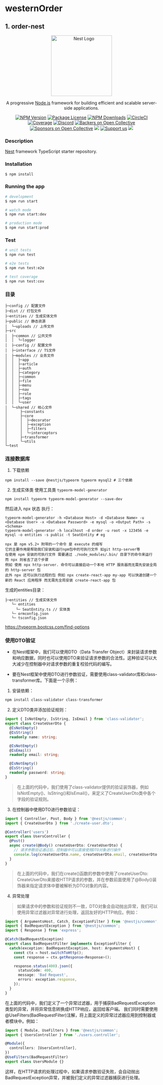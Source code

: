 # westernOrder

## 1. order-nest
<p align="center">
  <a href="http://nestjs.com/" target="blank"><img src="https://nestjs.com/img/logo-small.svg" width="200" alt="Nest Logo" /></a>
</p>

[circleci-image]: https://img.shields.io/circleci/build/github/nestjs/nest/master?token=abc123def456
[circleci-url]: https://circleci.com/gh/nestjs/nest

  <p align="center">A progressive <a href="http://nodejs.org" target="_blank">Node.js</a> framework for building efficient and scalable server-side applications.</p>
    <p align="center">
<a href="https://www.npmjs.com/~nestjscore" target="_blank"><img src="https://img.shields.io/npm/v/@nestjs/core.svg" alt="NPM Version" /></a>
<a href="https://www.npmjs.com/~nestjscore" target="_blank"><img src="https://img.shields.io/npm/l/@nestjs/core.svg" alt="Package License" /></a>
<a href="https://www.npmjs.com/~nestjscore" target="_blank"><img src="https://img.shields.io/npm/dm/@nestjs/common.svg" alt="NPM Downloads" /></a>
<a href="https://circleci.com/gh/nestjs/nest" target="_blank"><img src="https://img.shields.io/circleci/build/github/nestjs/nest/master" alt="CircleCI" /></a>
<a href="https://coveralls.io/github/nestjs/nest?branch=master" target="_blank"><img src="https://coveralls.io/repos/github/nestjs/nest/badge.svg?branch=master#9" alt="Coverage" /></a>
<a href="https://discord.gg/G7Qnnhy" target="_blank"><img src="https://img.shields.io/badge/discord-online-brightgreen.svg" alt="Discord"/></a>
<a href="https://opencollective.com/nest#backer" target="_blank"><img src="https://opencollective.com/nest/backers/badge.svg" alt="Backers on Open Collective" /></a>
<a href="https://opencollective.com/nest#sponsor" target="_blank"><img src="https://opencollective.com/nest/sponsors/badge.svg" alt="Sponsors on Open Collective" /></a>
  <a href="https://paypal.me/kamilmysliwiec" target="_blank"><img src="https://img.shields.io/badge/Donate-PayPal-ff3f59.svg"/></a>
    <a href="https://opencollective.com/nest#sponsor"  target="_blank"><img src="https://img.shields.io/badge/Support%20us-Open%20Collective-41B883.svg" alt="Support us"></a>
  <a href="https://twitter.com/nestframework" target="_blank"><img src="https://img.shields.io/twitter/follow/nestframework.svg?style=social&label=Follow"></a>
</p>
  <!--[![Backers on Open Collective](https://opencollective.com/nest/backers/badge.svg)](https://opencollective.com/nest#backer)
  [![Sponsors on Open Collective](https://opencollective.com/nest/sponsors/badge.svg)](https://opencollective.com/nest#sponsor)-->

### Description

[Nest](https://github.com/nestjs/nest) framework TypeScript starter repository.

### Installation

```bash
$ npm install
```

### Running the app

```bash
# development
$ npm run start

# watch mode
$ npm run start:dev

# production mode
$ npm run start:prod
```

### Test

```bash
# unit tests
$ npm run test

# e2e tests
$ npm run test:e2e

# test coverage
$ npm run test:cov
```

### 目录
```
├─config // 配置文件
├─dist // 打包文件
├─entities // 生成实体文件
├─public // 静态资源
│  └─uploads // 上传文件
├─src
│  ├─common // 公共文件
│  │  └─logger
│  ├─config // 配置文件
│  ├─interface // TS文件
│  ├─modules // 业务文件
│  │  ├─app
│  │  ├─article
│  │  ├─auth
│  │  ├─category
│  │  ├─common
│  │  ├─file
│  │  ├─menu
│  │  ├─nav
│  │  ├─role
│  │  ├─tags
│  │  └─user
│  └─shared // 核心文件
│      ├─constants
│      ├─core
│      │  ├─decorator
│      │  ├─exception
│      │  ├─filters
│      │  └─interceptors
│      ├─transformer
│      └─utils
└─test
```

### 连接数据库
1. 下载依赖
```shell
npm install --save @nestjs/typeorm typeorm mysql2 # 三个依赖
```
2. 生成实体类
使用工具类 `typeorm-model-generator`
```shell
npm install typeorm typeorm-model-generator --save-dev
```
然后进入 npx 状态 执行：
```shell
typeorm-model-generator -h <Database Host> -d <Database Name> -u <Database User> -x <Database Password> -e mysql -o <Output Path> -s <Schema>
typeorm-model-generator -h localhost -d order -u root -x 123456 -e mysql -o entities -s public -t SeatEntity # eg
```
```shell
npx 是 npm v5.2+ 附带的一个命令 是 execute 的缩写
它的主要作用是帮助我们安装和运行npm包中的可执行文件 如git http-server等
在使用 npm 安装的可执行文件 需要通过 ./node_modules/.bin/ 目录下的命令来运行 而 npx 则省去了这个步骤 
例如 使用 npx http-server. 命令可以直接启动一个本地 HTTP 服务器而无需先安装全局的 http-server 包 
此外 npx 还可以执行远程的包 例如 npx create-react-app my-app 可以快速创建一个新的 React 应用程序 而无需先全局安装 create-react-app 包 
```
生成的entities目录：
```
├─entities // 生成实体文件
   └─ entities
     └─ SeatEntity.ts // 实体类
   └─ ormconfig.json
   └─ tsconfig.json
```
https://typeorm.bootcss.com/find-options

### 使用DTO验证
+ 在Nest框架中，我们可以使用DTO（Data Transfer Object）来封装请求参数和响应数据，同时也可以使用DTO来验证请求参数的合法性。这种验证可以大大减少在控制器中对请求参数的重复校验代码的编写。

+ 要在Nest框架中使用DTO进行参数验证，需要使用class-validator库和class-transformer库。下面是一个示例：

1. 安装依赖：
```sh
npm install class-validator class-transformer
```
2. 定义DTO类并添加验证规则：
```ts
import { IsNotEmpty, IsString, IsEmail } from 'class-validator';
export class CreateUserDto {
  @IsNotEmpty()
  @IsString()
  readonly name: string;

  @IsNotEmpty()
  @IsEmail()
  readonly email: string;

  @IsNotEmpty()
  @IsString()
  readonly password: string;
}
```
> 在上面的代码中，我们使用了class-validator提供的验证装饰器，例如IsNotEmpty()、IsString()和IsEmail()，来定义了CreateUserDto类中各个字段的验证规则。

3. 在控制器中使用DTO进行参数验证：
```ts
import { Controller, Post, Body } from '@nestjs/common';
import { CreateUserDto } from './create-user.dto';

@Controller('users')
export class UsersController {
  @Post()
  async create(@Body() createUserDto: CreateUserDto) {
    // 请求参数验证通过后，控制器中可以直接使用DTO对象进行操作
    console.log(createUserDto.name, createUserDto.email, createUserDto.password);
  }
}
```
> 在上面的代码中，我们在create()函数的参数中使用了createUserDto: CreateUserDto来接收HTTP请求的参数，并在参数前面使用了@Body()装饰器来指定请求体中要被解析为DTO对象的内容。

4. 异常处理
> 如果请求中的参数和验证规则不一致，DTO对象会自动抛出异常，我们可以使用异常过滤器对异常进行处理，返回友好的HTTP响应。例如：
```ts
import { ArgumentsHost, Catch, ExceptionFilter } from '@nestjs/common';
import { BadRequestException } from '@nestjs/common';
import { Response } from 'express';

@Catch(BadRequestException)
export class BadRequestFilter implements ExceptionFilter {
  catch(exception: BadRequestException, host: ArgumentsHost) {
    const ctx = host.switchToHttp();
    const response = ctx.getResponse<Response>();

    response.status(400).json({
      statusCode: 400,
      message: 'Bad Request',
      errors: exception.response,
    });
  }
}
```
在上面的代码中，我们定义了一个异常过滤器，用于捕获BadRequestException类型的异常，并将异常信息转换成HTTP响应，返回给客户端。
我们同时需要使用@UseFilters(BadRequestFilter)注解，将上面定义的异常过滤器应用到控制器或者模块中。例如：
```ts
import { Module, UseFilters } from '@nestjs/common';
import { UsersController } from './users.controller';

@Module({
  controllers: [UsersController],
})
@UseFilters(BadRequestFilter)
export class UsersModule {}
```
这样，在HTTP请求的处理过程中，如果请求参数验证失败，会自动抛出BadRequestException异常，并被我们定义的异常过滤器捕获进行处理。
